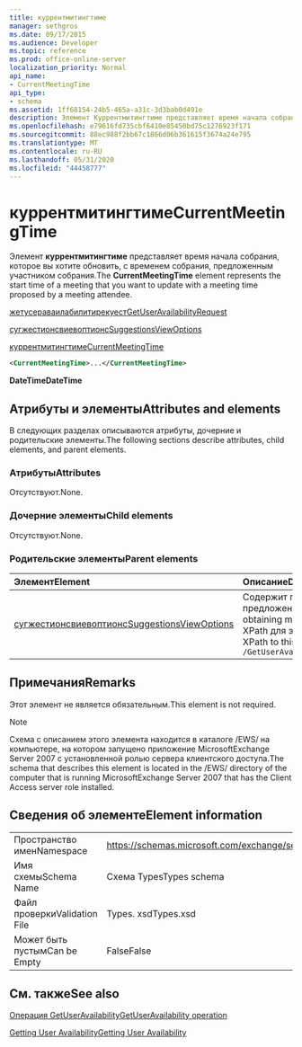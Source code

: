 ```yaml
---
title: куррентмитингтиме
manager: sethgros
ms.date: 09/17/2015
ms.audience: Developer
ms.topic: reference
ms.prod: office-online-server
localization_priority: Normal
api_name:
- CurrentMeetingTime
api_type:
- schema
ms.assetid: 1ff68154-24b5-465a-a31c-3d3bab0d491e
description: Элемент Куррентмитингтиме представляет время начала собрания, которое вы хотите обновить, с временем собрания, предложенным участником собрания.
ms.openlocfilehash: e79616fd735cbf6410e85450bd75c1276923f171
ms.sourcegitcommit: 88ec988f2bb67c1866d06b361615f3674a24e795
ms.translationtype: MT
ms.contentlocale: ru-RU
ms.lasthandoff: 05/31/2020
ms.locfileid: "44458777"
---
```

# <a name="currentmeetingtime"></a><span data-ttu-id="ff1a5-103">куррентмитингтиме</span><span class="sxs-lookup"><span data-stu-id="ff1a5-103">CurrentMeetingTime</span></span>

<span data-ttu-id="ff1a5-104">Элемент **куррентмитингтиме** представляет время начала собрания, которое вы хотите обновить, с временем собрания, предложенным участником собрания.</span><span class="sxs-lookup"><span data-stu-id="ff1a5-104">The **CurrentMeetingTime** element represents the start time of a meeting that you want to update with a meeting time proposed by a meeting attendee.</span></span> 
  
[<span data-ttu-id="ff1a5-105">жетусераваилабилитирекуест</span><span class="sxs-lookup"><span data-stu-id="ff1a5-105">GetUserAvailabilityRequest</span></span>](getuseravailabilityrequest.md)
  
[<span data-ttu-id="ff1a5-106">сугжестионсвиевоптионс</span><span class="sxs-lookup"><span data-stu-id="ff1a5-106">SuggestionsViewOptions</span></span>](suggestionsviewoptions.md)
  
[<span data-ttu-id="ff1a5-107">куррентмитингтиме</span><span class="sxs-lookup"><span data-stu-id="ff1a5-107">CurrentMeetingTime</span></span>](currentmeetingtime.md)
  
```xml
<CurrentMeetingTime>...</CurrentMeetingTime>
```

 <span data-ttu-id="ff1a5-108">**DateTime**</span><span class="sxs-lookup"><span data-stu-id="ff1a5-108">**DateTime**</span></span>
## <a name="attributes-and-elements"></a><span data-ttu-id="ff1a5-109">Атрибуты и элементы</span><span class="sxs-lookup"><span data-stu-id="ff1a5-109">Attributes and elements</span></span>

<span data-ttu-id="ff1a5-110">В следующих разделах описываются атрибуты, дочерние и родительские элементы.</span><span class="sxs-lookup"><span data-stu-id="ff1a5-110">The following sections describe attributes, child elements, and parent elements.</span></span>
  
### <a name="attributes"></a><span data-ttu-id="ff1a5-111">Атрибуты</span><span class="sxs-lookup"><span data-stu-id="ff1a5-111">Attributes</span></span>

<span data-ttu-id="ff1a5-112">Отсутствуют.</span><span class="sxs-lookup"><span data-stu-id="ff1a5-112">None.</span></span>
  
### <a name="child-elements"></a><span data-ttu-id="ff1a5-113">Дочерние элементы</span><span class="sxs-lookup"><span data-stu-id="ff1a5-113">Child elements</span></span>

<span data-ttu-id="ff1a5-114">Отсутствуют.</span><span class="sxs-lookup"><span data-stu-id="ff1a5-114">None.</span></span>
  
### <a name="parent-elements"></a><span data-ttu-id="ff1a5-115">Родительские элементы</span><span class="sxs-lookup"><span data-stu-id="ff1a5-115">Parent elements</span></span>

|<span data-ttu-id="ff1a5-116">**Элемент**</span><span class="sxs-lookup"><span data-stu-id="ff1a5-116">**Element**</span></span>|<span data-ttu-id="ff1a5-117">**Описание**</span><span class="sxs-lookup"><span data-stu-id="ff1a5-117">**Description**</span></span>|
|:-----|:-----|
|[<span data-ttu-id="ff1a5-118">сугжестионсвиевоптионс</span><span class="sxs-lookup"><span data-stu-id="ff1a5-118">SuggestionsViewOptions</span></span>](suggestionsviewoptions.md) <br/> |<span data-ttu-id="ff1a5-119">Содержит параметры для получения сведений о предложении собрания.</span><span class="sxs-lookup"><span data-stu-id="ff1a5-119">Contains the options for obtaining meeting suggestion information.</span></span>  <br/> <span data-ttu-id="ff1a5-120">XPath для этого элемента:</span><span class="sxs-lookup"><span data-stu-id="ff1a5-120">The following is the XPath to this element:</span></span>  <br/>  `/GetUserAvailabilityRequest/SuggestionViewOptions` <br/> |
   
## <a name="remarks"></a><span data-ttu-id="ff1a5-121">Примечания</span><span class="sxs-lookup"><span data-stu-id="ff1a5-121">Remarks</span></span>

<span data-ttu-id="ff1a5-122">Этот элемент не является обязательным.</span><span class="sxs-lookup"><span data-stu-id="ff1a5-122">This element is not required.</span></span>
  
> [!NOTE]
> <span data-ttu-id="ff1a5-123">Схема с описанием этого элемента находится в каталоге /EWS/ на компьютере, на котором запущено приложение MicrosoftExchange Server 2007 с установленной ролью сервера клиентского доступа.</span><span class="sxs-lookup"><span data-stu-id="ff1a5-123">The schema that describes this element is located in the /EWS/ directory of the computer that is running MicrosoftExchange Server 2007 that has the Client Access server role installed.</span></span> 
  
## <a name="element-information"></a><span data-ttu-id="ff1a5-124">Сведения об элементе</span><span class="sxs-lookup"><span data-stu-id="ff1a5-124">Element information</span></span>

|||
|:-----|:-----|
|<span data-ttu-id="ff1a5-125">Пространство имен</span><span class="sxs-lookup"><span data-stu-id="ff1a5-125">Namespace</span></span>  <br/> |https://schemas.microsoft.com/exchange/services/2006/types  <br/> |
|<span data-ttu-id="ff1a5-126">Имя схемы</span><span class="sxs-lookup"><span data-stu-id="ff1a5-126">Schema Name</span></span>  <br/> |<span data-ttu-id="ff1a5-127">Схема Types</span><span class="sxs-lookup"><span data-stu-id="ff1a5-127">Types schema</span></span>  <br/> |
|<span data-ttu-id="ff1a5-128">Файл проверки</span><span class="sxs-lookup"><span data-stu-id="ff1a5-128">Validation File</span></span>  <br/> |<span data-ttu-id="ff1a5-129">Types. xsd</span><span class="sxs-lookup"><span data-stu-id="ff1a5-129">Types.xsd</span></span>  <br/> |
|<span data-ttu-id="ff1a5-130">Может быть пустым</span><span class="sxs-lookup"><span data-stu-id="ff1a5-130">Can be Empty</span></span>  <br/> |<span data-ttu-id="ff1a5-131">False</span><span class="sxs-lookup"><span data-stu-id="ff1a5-131">False</span></span>  <br/> |
   
## <a name="see-also"></a><span data-ttu-id="ff1a5-132">См. также</span><span class="sxs-lookup"><span data-stu-id="ff1a5-132">See also</span></span>



[<span data-ttu-id="ff1a5-133">Операция GetUserAvailability</span><span class="sxs-lookup"><span data-stu-id="ff1a5-133">GetUserAvailability operation</span></span>](getuseravailability-operation.md)


[<span data-ttu-id="ff1a5-134">Getting User Availability</span><span class="sxs-lookup"><span data-stu-id="ff1a5-134">Getting User Availability</span></span>](https://msdn.microsoft.com/library/d4133fcb-9b0f-4e6b-aadf-a389da83516a%28Office.15%29.aspx)


